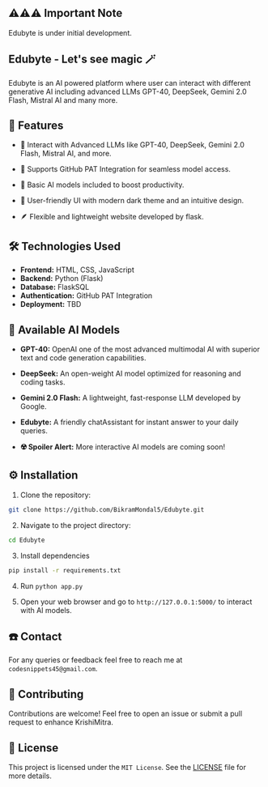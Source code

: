 ## ⚠️⚠️⚠️ Important Note

Edubyte is under initial development. 

## Edubyte - Let's see magic 🪄

Edubyte is an AI powered platform where user can interact with different generative AI including advanced LLMs GPT-40, DeepSeek, Gemini 2.0 Flash, Mistral AI and many more. 

## 🌟 Features 
- 🧠 Interact with Advanced LLMs like GPT-40, DeepSeek, Gemini 2.0 Flash, Mistral AI, and more.

- 🔗 Supports GitHub PAT Integration for seamless model access.

- 🧩 Basic AI models included to boost productivity.

- 🚀 User-friendly UI with modern dark theme and an intuitive design.

- 🪶 Flexible and lightweight website developed by flask.

## 🛠️ Technologies Used
- **Frontend:** HTML, CSS, JavaScript
- **Backend:** Python (Flask)
- **Database:** FlaskSQL
- **Authentication:** GitHub PAT Integration 
- **Deployment:** TBD

## 🧠 Available AI Models 
- **GPT-40:** OpenAI one of the most advanced multimodal AI with superior text and code generation capabilities.
  
- **DeepSeek:** An open-weight AI model optimized for reasoning and coding tasks.
  
- **Gemini 2.0 Flash:** A lightweight, fast-response LLM developed by Google.
  
- **Edubyte:** A friendly chatAssistant for instant answer to your daily queries.

- **☢️ Spoiler Alert:** More interactive AI models are coming soon!

## ⚙️ Installation

1. Clone the repository:
```bash
git clone https://github.com/BikramMondal5/Edubyte.git
```

2. Navigate to the project directory:
```bash
cd Edubyte
```

3. Install dependencies
```bash
pip install -r requirements.txt
```
   
4. Run `python app.py`

5. Open your web browser and go to `http://127.0.0.1:5000/` to interact with AI models.

## ☎️ Contact
For any queries or feedback feel free to reach me at `codesnippets45@gmail.com`. 


## 🤝 Contributing
Contributions are welcome! Feel free to open an issue or submit a pull request to enhance KrishiMitra.

## 📜 License
This project is licensed under the `MIT License`. See the [LICENSE](LICENSE) file for more details.
